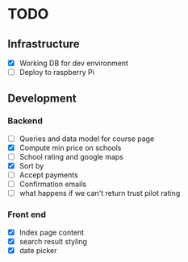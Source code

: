 
# TODO

## Infrastructure

- [x] Working DB for dev environment
- [ ] Deploy to raspberry Pi

## Development

### Backend
- [ ] Queries and data model for course page
- [x] Compute min price on schools
- [ ] School rating and google maps
- [x] Sort by
- [ ] Accept payments
- [ ] Confirmation emails
- [ ] what happens if we can't return trust pilot rating

### Front end
- [x] Index page content
- [x] search result styling
- [x] date picker
